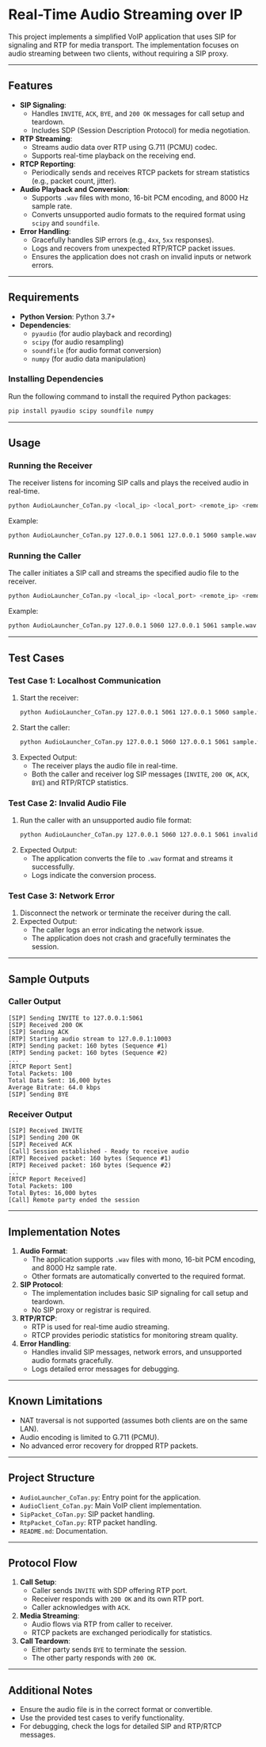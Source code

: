# Real-Time Audio Streaming over IP

This project implements a simplified VoIP application that uses SIP for signaling and RTP for media transport. The implementation focuses on audio streaming between two clients, without requiring a SIP proxy.

---

## Features

- **SIP Signaling**:
  - Handles `INVITE`, `ACK`, `BYE`, and `200 OK` messages for call setup and teardown.
  - Includes SDP (Session Description Protocol) for media negotiation.
- **RTP Streaming**:
  - Streams audio data over RTP using G.711 (PCMU) codec.
  - Supports real-time playback on the receiving end.
- **RTCP Reporting**:
  - Periodically sends and receives RTCP packets for stream statistics (e.g., packet count, jitter).
- **Audio Playback and Conversion**:
  - Supports `.wav` files with mono, 16-bit PCM encoding, and 8000 Hz sample rate.
  - Converts unsupported audio formats to the required format using `scipy` and `soundfile`.
- **Error Handling**:
  - Gracefully handles SIP errors (e.g., `4xx`, `5xx` responses).
  - Logs and recovers from unexpected RTP/RTCP packet issues.
  - Ensures the application does not crash on invalid inputs or network errors.

---

## Requirements

- **Python Version**: Python 3.7+
- **Dependencies**:
  - `pyaudio` (for audio playback and recording)
  - `scipy` (for audio resampling)
  - `soundfile` (for audio format conversion)
  - `numpy` (for audio data manipulation)

### Installing Dependencies

Run the following command to install the required Python packages:

```bash
pip install pyaudio scipy soundfile numpy
```

---

## Usage

### Running the Receiver

The receiver listens for incoming SIP calls and plays the received audio in real-time.

```bash
python AudioLauncher_CoTan.py <local_ip> <local_port> <remote_ip> <remote_port> <audio_file> receiver
```

Example:

```bash
python AudioLauncher_CoTan.py 127.0.0.1 5061 127.0.0.1 5060 sample.wav receiver
```

### Running the Caller

The caller initiates a SIP call and streams the specified audio file to the receiver.

```bash
python AudioLauncher_CoTan.py <local_ip> <local_port> <remote_ip> <remote_port> <audio_file> caller
```

Example:

```bash
python AudioLauncher_CoTan.py 127.0.0.1 5060 127.0.0.1 5061 sample.wav caller
```

---

## Test Cases

### Test Case 1: Localhost Communication

1. Start the receiver:
   ```bash
   python AudioLauncher_CoTan.py 127.0.0.1 5061 127.0.0.1 5060 sample.wav receiver
   ```
2. Start the caller:
   ```bash
   python AudioLauncher_CoTan.py 127.0.0.1 5060 127.0.0.1 5061 sample.wav caller
   ```
3. Expected Output:
   - The receiver plays the audio file in real-time.
   - Both the caller and receiver log SIP messages (`INVITE`, `200 OK`, `ACK`, `BYE`) and RTP/RTCP statistics.

### Test Case 2: Invalid Audio File

1. Run the caller with an unsupported audio file format:
   ```bash
   python AudioLauncher_CoTan.py 127.0.0.1 5060 127.0.0.1 5061 invalid.mp3 caller
   ```
2. Expected Output:
   - The application converts the file to `.wav` format and streams it successfully.
   - Logs indicate the conversion process.

### Test Case 3: Network Error

1. Disconnect the network or terminate the receiver during the call.
2. Expected Output:
   - The caller logs an error indicating the network issue.
   - The application does not crash and gracefully terminates the session.

---

## Sample Outputs

### Caller Output

```plaintext
[SIP] Sending INVITE to 127.0.0.1:5061
[SIP] Received 200 OK
[SIP] Sending ACK
[RTP] Starting audio stream to 127.0.0.1:10003
[RTP] Sending packet: 160 bytes (Sequence #1)
[RTP] Sending packet: 160 bytes (Sequence #2)
...
[RTCP Report Sent]
Total Packets: 100
Total Data Sent: 16,000 bytes
Average Bitrate: 64.0 kbps
[SIP] Sending BYE
```

### Receiver Output

```plaintext
[SIP] Received INVITE
[SIP] Sending 200 OK
[SIP] Received ACK
[Call] Session established - Ready to receive audio
[RTP] Received packet: 160 bytes (Sequence #1)
[RTP] Received packet: 160 bytes (Sequence #2)
...
[RTCP Report Received]
Total Packets: 100
Total Bytes: 16,000 bytes
[Call] Remote party ended the session
```

---

## Implementation Notes

1. **Audio Format**:
   - The application supports `.wav` files with mono, 16-bit PCM encoding, and 8000 Hz sample rate.
   - Other formats are automatically converted to the required format.
2. **SIP Protocol**:
   - The implementation includes basic SIP signaling for call setup and teardown.
   - No SIP proxy or registrar is required.
3. **RTP/RTCP**:
   - RTP is used for real-time audio streaming.
   - RTCP provides periodic statistics for monitoring stream quality.
4. **Error Handling**:
   - Handles invalid SIP messages, network errors, and unsupported audio formats gracefully.
   - Logs detailed error messages for debugging.

---

## Known Limitations

- NAT traversal is not supported (assumes both clients are on the same LAN).
- Audio encoding is limited to G.711 (PCMU).
- No advanced error recovery for dropped RTP packets.

---

## Project Structure

- `AudioLauncher_CoTan.py`: Entry point for the application.
- `AudioClient_CoTan.py`: Main VoIP client implementation.
- `SipPacket_CoTan.py`: SIP packet handling.
- `RtpPacket_CoTan.py`: RTP packet handling.
- `README.md`: Documentation.

---

## Protocol Flow

1. **Call Setup**:
   - Caller sends `INVITE` with SDP offering RTP port.
   - Receiver responds with `200 OK` and its own RTP port.
   - Caller acknowledges with `ACK`.
2. **Media Streaming**:
   - Audio flows via RTP from caller to receiver.
   - RTCP packets are exchanged periodically for statistics.
3. **Call Teardown**:
   - Either party sends `BYE` to terminate the session.
   - The other party responds with `200 OK`.

---

## Additional Notes

- Ensure the audio file is in the correct format or convertible.
- Use the provided test cases to verify functionality.
- For debugging, check the logs for detailed SIP and RTP/RTCP messages.